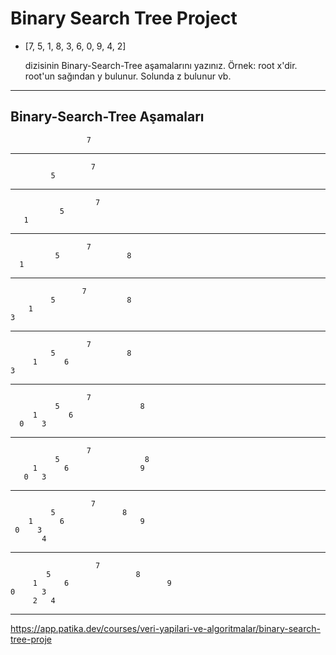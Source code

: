# Binary Search Tree Project

- [7, 5, 1, 8, 3, 6, 0, 9, 4, 2] 
  
  dizisinin Binary-Search-Tree aşamalarını yazınız.
Örnek: root x'dir. root'un sağından y bulunur. Solunda z bulunur vb.
---
## Binary-Search-Tree Aşamaları
                     7
---
                      7
             5
---
                       7
               5
       1
---
                     7
              5               8
      1
---
                    7
             5                8
        1 
    3
       
 
---
                     7
             5                8
         1      6
    3
---
                     7
              5                  8
         1       6
      0    3
---
                     7
              5                   8
         1      6                9
       0   3
---
                      7
             5               8
        1      6                 9
     0    3
           4
---
                       7
            5                   8
         1      6                      9
    0      3
         2   4
---
https://app.patika.dev/courses/veri-yapilari-ve-algoritmalar/binary-search-tree-proje
